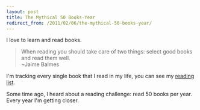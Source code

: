```yaml
---
layout: post
title: The Mythical 50 Books-Year
redirect_from: /2011/02/06/the-mythical-50-books-year/
---
```


I love to learn and read books.

> When reading you should take care of two things: select good books and read them well.  
> ~Jaime Balmes

I'm tracking every single book that I read in my life, you can see my [reading list][1].

Some time ago, I heard about a reading challenge: read 50 books per year. Every
year I'm getting closer.


[1]: /books
